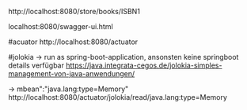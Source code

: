 http://localhost:8080/store/books/ISBN1

localhost:8080/swagger-ui.html

#acuator
http://localhost:8080/actuator


#jolokia -> run as spring-boot-application, ansonsten keine springboot details verfügbar
https://java.integrata-cegos.de/jolokia-simples-management-von-java-anwendungen/

-> mbean":"java.lang:type=Memory"
http://localhost:8080/actuator/jolokia/read/java.lang:type=Memory

